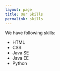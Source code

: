 ```yaml
---
layout: page
title: Our Skills
permalink: skills
---
```


We have following skills:

- HTML
- CSS
- Java SE
- Java EE
- Python
